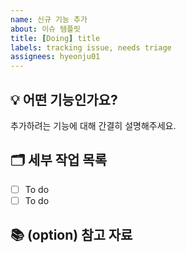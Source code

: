 ```yaml
---
name: 신규 기능 추가
about: 이슈 템플릿
title: [Doing] title
labels: tracking issue, needs triage
assignees: hyeonju01
---
```


## 💡 어떤 기능인가요?
추가하려는 기능에 대해 간결히 설명해주세요.

## 🗂️ 세부 작업 목록
- [ ] To do 
- [ ] To do

## 📚 (option) 참고 자료